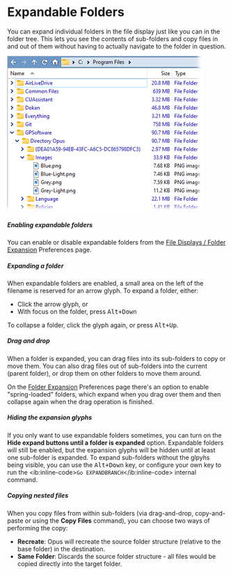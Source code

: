 # Expandable Folders

You can expand individual folders in the file display just like you can in the folder tree. This lets you see the contents of sub-folders and copy files in and out of them without having to actually navigate to the folder in question.

![](/Manual/images/media/13/expanded_folders.png)

##### Enabling expandable folders

You can enable or disable expandable folders from the [File Displays / Folder Expansion](/Manual/preferences/preferences_categories/file_displays/folder_expansion.md) Preferences page.

##### Expanding a folder

When expandable folders are enabled, a small area on the left of the filename is reserved for an arrow glyph. To expand a folder, either:

- Click the arrow glyph, or
- With focus on the folder, press <kbd>Alt+Down</kbd>

To collapse a folder, click the glyph again, or press <kbd>Alt+Up</kbd>.

##### Drag and drop

When a folder is expanded, you can drag files into its sub-folders to copy or move them. You can also drag files out of sub-folders into the current (parent folder), or drop them on other folders to move them around.

On the [Folder Expansion](/Manual/preferences/preferences_categories/file_displays/folder_expansion.md) Preferences page there's an option to enable "spring-loaded" folders, which expand when you drag over them and then collapse again when the drag operation is finished.

##### Hiding the expansion glyphs

If you only want to use expandable folders sometimes, you can turn on the **Hide expand buttons until a folder is expanded** option. Expandable folders will still be enabled, but the expansion glyphs will be hidden until at least one sub-folder is expanded. To expand sub-folders without the glpyhs being visible, you can use the <kbd>Alt+Down</kbd> key, or configure your own key to run the \<ib:inline-code\>`Go EXPANDBRANCH`\</ib:inline-code\> internal command.

##### Copying nested files

When you copy files from within sub-folders (via drag-and-drop, copy-and-paste or using the **Copy Files** command), you can choose two ways of performing the copy:

- **Recreate**: Opus will recreate the source folder structure (relative to the base folder) in the destination.
- **Same Folder**: Discards the source folder structure - all files would be copied directly into the target folder.
